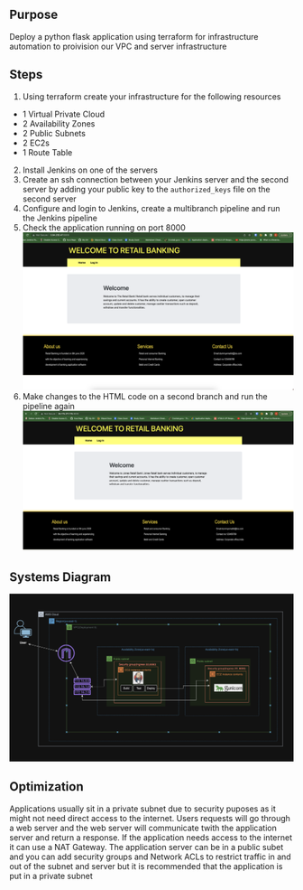 ## Purpose
Deploy a python flask application using terraform for infrastructure automation to proivision our VPC and server infrastructure

## Steps
1. Using terraform create your infrastructure for the following resources
- 1 Virtual Private Cloud
- 2 Availability Zones
- 2 Public Subnets
- 2 EC2s
- 1 Route Table
2. Install Jenkins on one of the servers
3. Create an ssh connection between your Jenkins server and the second server by adding your public key to the `authorized_keys` file on the second server
4. Configure and login to Jenkins, create a multibranch pipeline and run the Jenkins pipeline
5. Check the application running on port 8000
![Bankappv1](screenshots/Screenshot%202023-10-13%20at%208.17.43%20PM.png)
6. Make changes to the HTML code on a second branch and run the pipeline again
![Bankappv2](screenshots/Screenshot%202023-10-13%20at%209.29.27%20PM.png)

## Systems Diagram

![Deployment5Diagram](screenshots/Screenshot%202023-10-13%20at%2011.31.57%20PM.png)


## Optimization

Applications usually sit in a private subnet due to security puposes as it might not need direct access to the internet. Users requests will go through a web server and the web server will communicate twith the application server and return a response. If the application needs access to the internet it can use a NAT Gateway. The application server can be in a public subet and you can add security groups and Network ACLs to restrict traffic in and out of the subnet and server but it is recommended that the application is put in a private subnet
